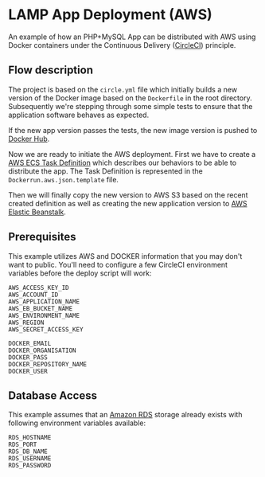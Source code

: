 # LAMP App Deployment (AWS)

An example of how an PHP+MySQL App can be distributed with AWS using Docker containers under the Continuous Delivery ([CircleCI](https://circleci.com)) principle.

## Flow description

The project is based on the `circle.yml` file which initially builds a new version of the Docker image based on the `Dockerfile` in the root directory. Subsequently we're stepping through some simple tests to ensure that the application software behaves as expected.

If the new app version passes the tests, the new image version is pushed to [Docker Hub](https://hub.docker.com).

Now we are ready to initiate the AWS deployment. First we have to create a [AWS ECS Task Definition](http://docs.aws.amazon.com/AmazonECS/latest/developerguide/task_definitions.html) which describes our behaviors to be able to distribute the app. The Task Definition is represented in the `Dockerrun.aws.json.template` file.

Then we will finally copy the new version to AWS S3 based on the recent created definition as well as creating the new application version to [AWS Elastic Beanstalk](http://docs.aws.amazon.com/elasticbeanstalk/latest/dg/Welcome.html).

## Prerequisites

This example utilizes AWS and DOCKER information that you may don't want to public. You'll need to
configure a few CircleCI environment variables before the deploy script will work:

```
AWS_ACCESS_KEY_ID
AWS_ACCOUNT_ID
AWS_APPLICATION_NAME
AWS_EB_BUCKET_NAME
AWS_ENVIRONMENT_NAME
AWS_REGION
AWS_SECRET_ACCESS_KEY

DOCKER_EMAIL
DOCKER_ORGANISATION
DOCKER_PASS
DOCKER_REPOSITORY_NAME
DOCKER_USER
```

## Database Access

This example assumes that an [Amazon RDS](https://aws.amazon.com/rds/) storage already exists with following environment variables available:

```
RDS_HOSTNAME
RDS_PORT
RDS_DB_NAME
RDS_USERNAME
RDS_PASSWORD
```
